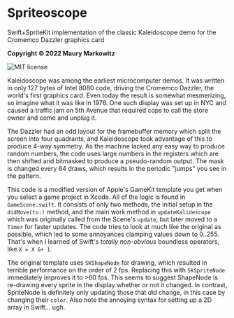 # Spriteoscope
Swift+SpriteKit implementation of the classic Kaleidoscope demo for the Cromemco Dazzler graphics card

**Copyright © 2022 Maury Markowitz**

![MIT license](https://img.shields.io/github/license/maurymarkowitz/Spriteoscope)

Kaleidoscope was among the earliest microcomputer demos. It was written in only 127 bytes of Intel 8080 code, driving the Cromemco Dazzler, the world's first graphics card. Even today the result is somewhat mesmerizing, so imagine what it was like in 1976. One such display was set up in NYC and caused a traffic jam on 5th Avenue that required cops to call the store owner and come and unplug it.

The Dazzler had an odd layout for the framebuffer memory which split the screen into four quadrants, and Kaleidoscope took advantage of this to produce 4-way symmetry. As the machine lacked any easy way to produce random numbers, the code uses large numbers in the registers which are then shifted and bitmasked to produce a pseudo-random output. The mask is changed every 64 draws, which results in the periodic "jumps" you see in the pattern.

This code is a modified version of Apple's GameKit template you get when you select a game project in Xcode. All of the logic is found in `GameScene.swift`. It consists of only two methods, the initial setup in the `didMove(to:)` method, and the main work method in `updateKalidescope` which was originally called from the Scene's `update`, but later moved to a `Timer` for faster updates. The code tries to look at much like the original as possible, which led to some annoyances clamping values down to 0..255. That's when I learned of Swift's *totally non-obvious* boundless operators, like `X = X &+ 1`.

The original template uses `SKShapeNode` for drawing, which resulted in terrible performance on the order of 2 fps. Replacing this with `SKSpriteNode` immediately improves it to >60 fps. This seems to suggest ShapeNode is re-drawing every sprite in the display whether or not it changed. In contrast, SpriteNode is definitely only updating those that *did* change, in this case by changing their `color`. Also note the annoying syntax for setting up a 2D array in Swift... ugh.
